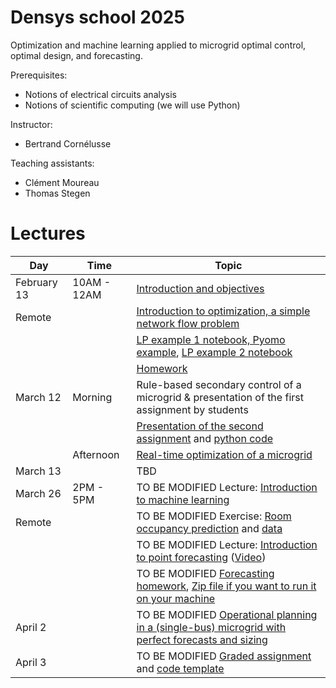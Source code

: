 # Densys school 2025

Optimization and machine learning applied to microgrid optimal control, optimal design, and forecasting.

Prerequisites: 
 - Notions of electrical circuits analysis
 - Notions of scientific computing (we will use Python)

Instructor: 
 - Bertrand Cornélusse

Teaching assistants:
 - Clément Moureau
 - Thomas Stegen


# Lectures 

| Day | Time | Topic |
| --- | --- | --- |
| February 13 | 10AM - 12AM | [Introduction and objectives](Lectures/densys_1-1_intro/main.pdf) |
| Remote       |  | [Introduction to optimization, a simple network flow problem](pdf/densys_1_2_LP_network_flow.pdf) |
|        |       | [LP example 1 notebook, Pyomo example](https://colab.research.google.com/drive/1xgO3EhGoG6P5E9BVV7QyPgLJM5HdNDrY?usp=sharing), [LP example 2 notebook](https://colab.research.google.com/drive/1ujoTNfu2_sCoVK7ksqbXgusmAAizvIip?usp=sharing) |
|        | | [Homework](https://colab.research.google.com/drive/1lrWL7sOrazTzlapVxcxrv_ZvVUZADC0h?usp=sharing) |
| March 12 | Morning  | Rule-based secondary control of a microgrid & presentation of the first assignment by students |
|          |          | [Presentation of the second assignment](pdf/RealTime_HW.pdf) and [python code](pdf/Densys_RealTime.zip) |
|          | Afternoon|[Real-time optimization of a microgrid](pdf/densys_2_1_RTO.pdf) |
|  March 13         |  | TBD |
| March 26 | 2PM - 5PM  | TO BE MODIFIED  Lecture: [Introduction to machine learning](pdf/IntroductiontoMachineLearningDENSYS2021.pdf)  |
| Remote          |     | TO BE MODIFIED Exercise: [Room occupancy prediction](https://colab.research.google.com/drive/1qhVUg9_W-4U3AcQXyP9ZW7TfmbUX91Mz?usp=sharing) and [data](notebooks/data.zip)|
|          |  | TO BE MODIFIED Lecture: [Introduction to point forecasting](https://github.com/jonathandumas/ELEN0445-1-microgrids-forecasting/blob/2b91cfc1b637b2ff17b13786b2407df66b6ac485/pdf/ELEN0445-1-microgrids-forecasting-lesson-1-2021.pdf) ([Video](https://youtu.be/NqezU_J1JQs))   |
|          |       |  TO BE MODIFIED [Forecasting homework](https://colab.research.google.com/drive/1PZ6NR96HIhTFtHbq3Y6l6DlpnmL85zsD?usp=sharing), [Zip file if you want to run it on your machine](notebooks/forecasting_student_version.zip)|
| April 2 |   | TO BE MODIFIED [Operational planning in a (single-bus) microgrid with perfect forecasts and sizing](pdf/20230404_microgrids_optimization.pdf) |
| April 3         |       | TO BE MODIFIED [Graded assignment](pdf/DENSYS_HW.pdf) and [code template](Operationnal%20planning/DENSYS_HW.zip) |

